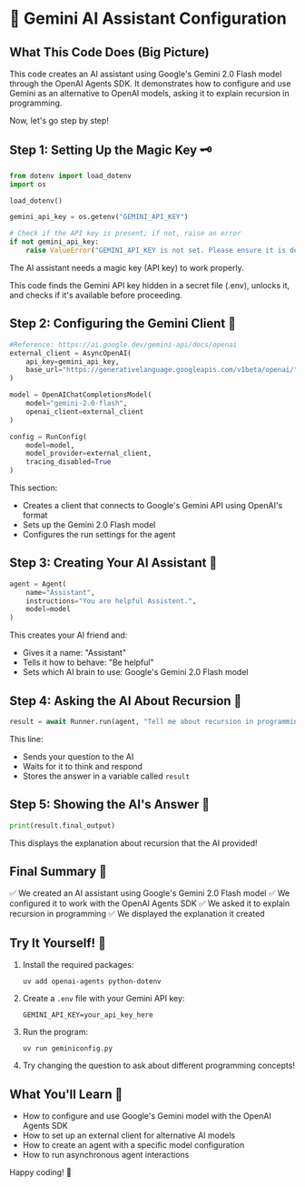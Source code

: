 # 🌟 Gemini AI Assistant Configuration

## What This Code Does (Big Picture)
This code creates an AI assistant using Google's Gemini 2.0 Flash model through the OpenAI Agents SDK. It demonstrates how to configure and use Gemini as an alternative to OpenAI models, asking it to explain recursion in programming.

Now, let's go step by step!

## Step 1: Setting Up the Magic Key 🗝️
```python
from dotenv import load_dotenv
import os

load_dotenv()

gemini_api_key = os.getenv("GEMINI_API_KEY")

# Check if the API key is present; if not, raise an error
if not gemini_api_key:
    raise ValueError("GEMINI_API_KEY is not set. Please ensure it is defined in your .env file.")
```
The AI assistant needs a magic key (API key) to work properly.

This code finds the Gemini API key hidden in a secret file (.env), unlocks it, and checks if it's available before proceeding.

## Step 2: Configuring the Gemini Client 🤖
```python
#Reference: https://ai.google.dev/gemini-api/docs/openai
external_client = AsyncOpenAI(
    api_key=gemini_api_key,
    base_url="https://generativelanguage.googleapis.com/v1beta/openai/",
)

model = OpenAIChatCompletionsModel(
    model="gemini-2.0-flash",
    openai_client=external_client
)

config = RunConfig(
    model=model,
    model_provider=external_client,
    tracing_disabled=True
)
```
This section:
- Creates a client that connects to Google's Gemini API using OpenAI's format
- Sets up the Gemini 2.0 Flash model
- Configures the run settings for the agent

## Step 3: Creating Your AI Assistant 🧠
```python
agent = Agent(
    name="Assistant",
    instructions="You are helpful Assistent.",
    model=model
)
```
This creates your AI friend and:
- Gives it a name: "Assistant"
- Tells it how to behave: "Be helpful"
- Sets which AI brain to use: Google's Gemini 2.0 Flash model

## Step 4: Asking the AI About Recursion 🔄
```python
result = await Runner.run(agent, "Tell me about recursion in programming.", run_config=config)
```
This line:
- Sends your question to the AI
- Waits for it to think and respond
- Stores the answer in a variable called `result`

## Step 5: Showing the AI's Answer 📝
```python
print(result.final_output)
```
This displays the explanation about recursion that the AI provided!

## Final Summary 📌
✅ We created an AI assistant using Google's Gemini 2.0 Flash model
✅ We configured it to work with the OpenAI Agents SDK
✅ We asked it to explain recursion in programming
✅ We displayed the explanation it created

## Try It Yourself! 🚀
1. Install the required packages:
   ```
   uv add openai-agents python-dotenv
   ```
2. Create a `.env` file with your Gemini API key:
   ```
   GEMINI_API_KEY=your_api_key_here
   ```
3. Run the program:
   ```
   uv run geminiconfig.py
   ```
4. Try changing the question to ask about different programming concepts!

## What You'll Learn 🧠
- How to configure and use Google's Gemini model with the OpenAI Agents SDK
- How to set up an external client for alternative AI models
- How to create an agent with a specific model configuration
- How to run asynchronous agent interactions

Happy coding! 🎉 